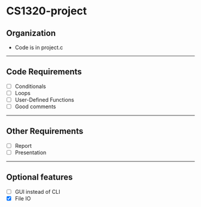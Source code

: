 # CS1320-project

## Organization

- Code is in project.c

---

## Code Requirements

- [ ] Conditionals
- [ ] Loops
- [ ] User-Defined Functions
- [ ] Good comments

---

## Other Requirements

- [ ] Report
- [ ] Presentation

---

## Optional features

- [ ] GUI instead of CLI 
- [x] File IO
